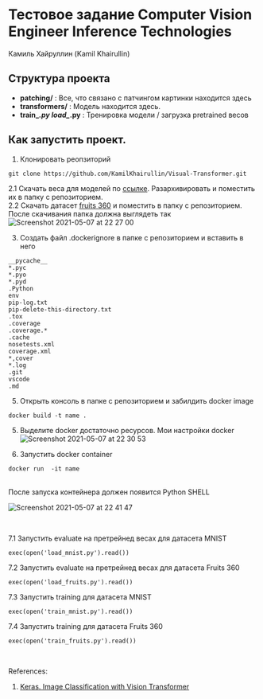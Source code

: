 # Тестовое задание Computer Vision Engineer Inference Technologies
Камиль Хайруллин (Kamil Khairullin)

## Структура проекта
- **patching/** : Все, что связано с патчингом картинки находится здесь
- **transformers/** : Модель находится здесь.
- **train_*.py load_*.py** : Тренировка модели / загрузка pretrained весов
## Как запустить проект.

1. Клонировать реопзиторий 
```
git clone https://github.com/KamilKhairullin/Visual-Transformer.git
```
2.1 Скачать веса для моделей по [ссылке](https://drive.google.com/file/d/1buYfAOxozvR_zi-Yyn-KmPhgzMJumuUl/view?usp=sharing). Разархивировать и поместить их в папку с репозиторием. <br/>
2.2 Скачать датасет [fruits 360](https://www.kaggle.com/moltean/fruits) и поместить в папку с репозиторием.
После скачивания папка должна выглядеть так <br/>
![Screenshot 2021-05-07 at 22 27 00](https://user-images.githubusercontent.com/54369751/117499113-6da46900-af83-11eb-926a-33379e22a774.png)
 <br/>
 
3. Создать файл .dockerignore в папке с репозиторием и вставить в него
```
__pycache__
*.pyc
*.pyo
*.pyd
.Python
env
pip-log.txt
pip-delete-this-directory.txt
.tox
.coverage
.coverage.*
.cache
nosetests.xml
coverage.xml
*,cover
*.log
.git
vscode
.md
```

5. Открыть консоль в папке с репозиторием и забилдить docker image
```
docker build -t name .
```

5. Выделите docker достаточно ресурсов. Мои настройки docker
![Screenshot 2021-05-07 at 22 30 53](https://user-images.githubusercontent.com/54369751/117499423-e3a8d000-af83-11eb-9ce3-b8275bda68da.png)

6. Запустить docker container
```
docker run  -it name
```
<br/>
После запуска контейнера должен появится Python SHELL <br/>

![Screenshot 2021-05-07 at 22 41 47](https://user-images.githubusercontent.com/54369751/117500513-6bdba500-af85-11eb-9def-0b2aceb99b7f.png)

<br/>

7.1 Запустить evaluate на претрейнед весах для датасета MNIST
```
exec(open('load_mnist.py').read())
```
7.2 Запустить evaluate на претрейнед весах для датасета Fruits 360
```
exec(open('load_fruits.py').read())
```
7.3 Запустить training для датасета MNIST
```
exec(open('train_mnist.py').read())
```
7.4 Запустить training для датасета Fruits 360
```
exec(open('train_fruits.py').read())
```
<br/>


References:

1. [Keras. Image Classification with Vision Transformer](https://keras.io/examples/vision/image_classification_with_vision_transformer/)
